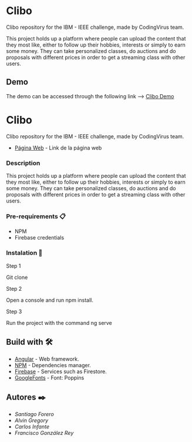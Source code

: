 # Clibo

Clibo repository for the IBM - IEEE challenge, made by CodingVirus team.

This project holds up a platform where people can upload the content that they most like, either to follow up their hobbies, interests or simply to earn some money. They can take personalized classes, do auctions and do proposals with different prices in order to get a streaming class with other users.

## Demo

The demo can be accessed through the following link --> [Clibo Demo](https://ibm-challenge-d1eaa.web.app/)


# Clibo
Clibo repository for the IBM - IEEE challenge, made by CodingVirus team.

* [Página Web](https://atoya-front.herokuapp.com/) - Link de la página web

### Description

This project holds up a platform where people can upload the content that they most like, either to follow up their hobbies, interests or simply to earn some money. They can take personalized classes, do auctions and do proposals with different prices in order to get a streaming class with other users.

### Pre-requirements 📋

* NPM
* Firebase credentials

### Instalation 🔧
Step 1


 Git clone 


Step 2


Open a console and run npm install.

Step 3

Run the project with the command ng serve

## Build with 🛠️

* [Angular](https://angular.io/) -  Web framework.
* [NPM](https://www.npmjs.com/) - Dependencies manager.
* [Firebase](https://firebase.google.com/) - Services such as Firestore.
* [GoogleFonts](https://fonts.google.com) - Font: Poppins

## Autores ✒️

* *Santiago Forero*
* *Alvin Gregory*
* *Carlos Infante*
* *Francisco González Rey* 

